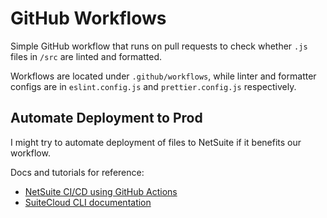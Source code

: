 # GitHub Workflows

Simple GitHub workflow that runs on pull requests to check whether `.js` files in `/src` are linted and formatted.

Workflows are located under `.github/workflows`, while linter and formatter configs are in `eslint.config.js` and `prettier.config.js` respectively.

## Automate Deployment to Prod

I might try to automate deployment of files to NetSuite if it benefits our workflow.

Docs and tutorials for reference:

* [NetSuite CI/CD using GitHub Actions](https://medium.com/@diegosanches89/automating-netsuite-deployments-a5d574f7f87e)
* [SuiteCloud CLI documentation](https://github.com/oracle/netsuite-suitecloud-sdk/blob/master/packages/node-cli/README.md)
